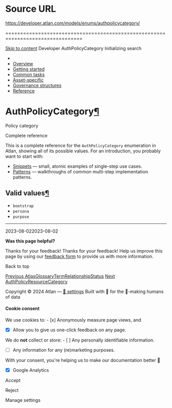 # Source URL
https://developer.atlan.com/models/enums/authpolicycategory/

================================================================================

<!--
canonical: https://developer.atlan.com/models/enums/authpolicycategory/
meta-content-security-policy: object-src 'none'; base-uri 'self'; manifest-src 'self'; media-src 'self';
meta-description: Dear Developers
meta-generator: mkdocs-1.6.1, mkdocs-material-9.6.14
meta-og-description: Dear Developers
meta-og-image: https://developer.atlan.com/assets/images/social/models/enums/authpolicycategory.png
meta-og-image-height: 630
meta-og-image-type: image/png
meta-og-image-width: 1200
meta-og-title: AuthPolicyCategory - Developer
meta-og-type: website
meta-og-url: https://developer.atlan.com/models/enums/authpolicycategory/
meta-twitter:card: summary_large_image
meta-twitter:description: Dear Developers
meta-twitter:image: https://developer.atlan.com/assets/images/social/models/enums/authpolicycategory.png
meta-twitter:title: AuthPolicyCategory - Developer
meta-viewport: width=device-width,initial-scale=1
title: AuthPolicyCategory - Developer
-->

[Skip to content](#authpolicycategory) Developer AuthPolicyCategory Initializing search 

* 
* [Overview](../../..)
* [Getting started](../../../getting-started/)
* [Common tasks](../../../snippets/)
* [Asset\-specific](../../../patterns/)
* [Governance structures](../../../governance/)
* [Reference](../../../reference/)

AuthPolicyCategory[¶](#authpolicycategory "Permanent link")
===========================================================

Policy category

Complete reference

This is a complete reference for the `AuthPolicyCategory` enumeration in Atlan, showing all of its possible values. For an introduction, you probably want to start with:

* [Snippets](../../../snippets/) — small, atomic examples of single\-step use cases.
* [Patterns](../../../patterns/) — walkthroughs of common multi\-step implementation patterns.

Valid values[¶](#valid-values "Permanent link")
-----------------------------------------------

* `bootstrap`
* `persona`
* `purpose`

---

2023\-08\-022023\-08\-02

**Was this page helpful?**

Thanks for your feedback! Thanks for your feedback! Help us improve this page by using our [feedback form](https://docs.google.com/forms/d/e/1FAIpQLScfoq7vqEn8S4QvN0ehPp0MRy6WYK5x-okJDqD69lHgoPPWtg/viewform?usp=pp_url&entry.1800719315=/models/enums/authpolicycategory/) to provide us with more information. 

Back to top

[Previous AtlasGlossaryTermRelationshipStatus](../atlasglossarytermrelationshipstatus/) [Next AuthPolicyResourceCategory](../authpolicyresourcecategory/) 

Copyright © 2024 Atlan — [🍪 settings](#__consent) 
Built with 💙 for the 🤖\-making humans of data 

#### Cookie consent

We use cookies to: - [x] Anonymously measure page views, and
- [x] Allow you to give us one\-click feedback on any page.

 We do **not** collect or store: - [ ] Any personally identifiable information.
- [ ] Any information for any (re)marketing purposes.

 With your consent, you're helping us to make our documentation better 💙

- [x] Google Analytics

Accept

Reject

Manage settings

